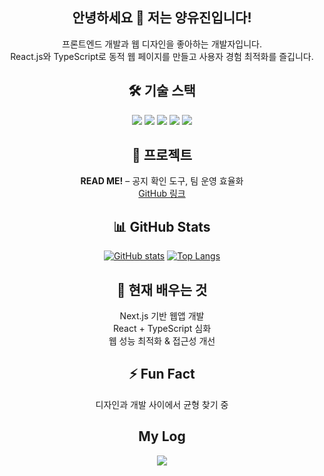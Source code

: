 <div align="center">

<h2>안녕하세요 👋 저는 양유진입니다!</h2>
<p>프론트엔드 개발과 웹 디자인을 좋아하는 개발자입니다.<br/>
React.js와 TypeScript로 동적 웹 페이지를 만들고 사용자 경험 최적화를 즐깁니다.</p>

## 🛠 기술 스택
<img src="https://img.shields.io/badge/JavaScript-F7DF1E?style=flat-square&logo=JavaScript&logoColor=white"/>
<img src="https://img.shields.io/badge/TypeScript-3178C6?style=flat-square&logo=TypeScript&logoColor=white"/>
<img src="https://img.shields.io/badge/React-087EA4?style=flat-square&logo=React&logoColor=white"/>
<img src="https://img.shields.io/badge/Next.js-000000?style=flat-square&logo=Next.js&logoColor=white"/>
<img src="https://img.shields.io/badge/Tailwind-06B6D4?style=flat-square&logo=TailwindCSS&logoColor=white"/> <br/>

## 🔗 프로젝트
**READ ME!** – 공지 확인 도구, 팀 운영 효율화  
[GitHub 링크](https://github.com/uxxin/read-me)

## 📊 GitHub Stats
[![GitHub stats](https://github-readme-stats.vercel.app/api?username=uxxin&show_icons=true&theme=radical&count_private=true)](https://github.com/uxxin/github-readme-stats)
[![Top Langs](https://github-readme-stats.vercel.app/api/top-langs/?username=uxxin&layout=compact&theme=radical)](https://github.com/uxxin/github-readme-stats)

## 🌱 현재 배우는 것
Next.js 기반 웹앱 개발  
React + TypeScript 심화  
웹 성능 최적화 & 접근성 개선

## ⚡ Fun Fact
디자인과 개발 사이에서 균형 찾기 중

## My Log
<a href="https://velog.io/@uxxin2da"> <img src="https://img.shields.io/badge/Velog-20C997?style=flat-square&logo=Velog&logoColor=white"/></a>

</div>
